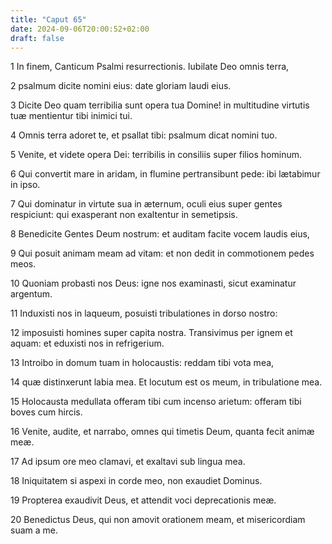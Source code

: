 ```yaml
---
title: "Caput 65"
date: 2024-09-06T20:00:52+02:00
draft: false
---
```



1 In finem, Canticum Psalmi resurrectionis. Iubilate Deo omnis terra,

2 psalmum dicite nomini eius: date gloriam laudi eius.

3 Dicite Deo quam terribilia sunt opera tua Domine! in multitudine virtutis tuæ mentientur tibi inimici tui.

4 Omnis terra adoret te, et psallat tibi: psalmum dicat nomini tuo.

5 Venite, et videte opera Dei: terribilis in consiliis super filios hominum.

6 Qui convertit mare in aridam, in flumine pertransibunt pede: ibi lætabimur in ipso.

7 Qui dominatur in virtute sua in æternum, oculi eius super gentes respiciunt: qui exasperant non exaltentur in semetipsis.

8 Benedicite Gentes Deum nostrum: et auditam facite vocem laudis eius,

9 Qui posuit animam meam ad vitam: et non dedit in commotionem pedes meos.

10 Quoniam probasti nos Deus: igne nos examinasti, sicut examinatur argentum.

11 Induxisti nos in laqueum, posuisti tribulationes in dorso nostro:

12 imposuisti homines super capita nostra. Transivimus per ignem et aquam: et eduxisti nos in refrigerium.

13 Introibo in domum tuam in holocaustis: reddam tibi vota mea,

14 quæ distinxerunt labia mea. Et locutum est os meum, in tribulatione mea.

15 Holocausta medullata offeram tibi cum incenso arietum: offeram tibi boves cum hircis.

16 Venite, audite, et narrabo, omnes qui timetis Deum, quanta fecit animæ meæ.

17 Ad ipsum ore meo clamavi, et exaltavi sub lingua mea.

18 Iniquitatem si aspexi in corde meo, non exaudiet Dominus.

19 Propterea exaudivit Deus, et attendit voci deprecationis meæ.

20 Benedictus Deus, qui non amovit orationem meam, et misericordiam suam a me.

